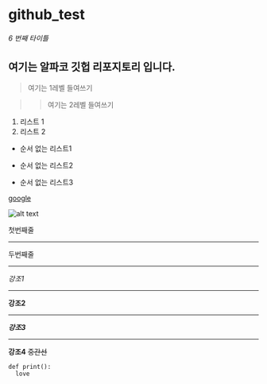 # github_test

###### 6 번째 타이틀

## 여기는 알파코 깃헙 리포지토리 입니다.

> 여기는 1레벨 들여쓰기

> > 여기는 2레벨 들여쓰기

1. 리스트 1
2. 리스트 2

 * 순서 없는 리스트1
 + 순서 없는 리스트2
 - 순서 없는 리스트3

[google](https://google.com)

![alt text](https://assets.blog.engoo.com/wp-content/uploads/sites/2/2018/10/17090423/photo-1481740586420-804cc4418700-860x700.jpg)


첫번째줄
***
두번째줄
- - -


*강조1*
***
**강조2**
***
***강조3***
- - -
****강조4****
~~중간선~~



```
def print():
  love

```

